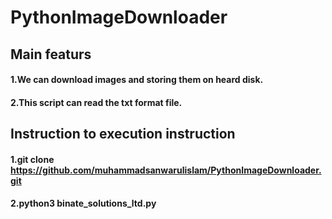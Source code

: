# PythonImageDownloader
## Main featurs
 #### 1.We can download images and storing them on heard disk.
 #### 2.This script can read the txt format file.


## Instruction to execution instruction
#### 1.git clone https://github.com/muhammadsanwarulislam/PythonImageDownloader.git
#### 2.python3 binate_solutions_ltd.py
